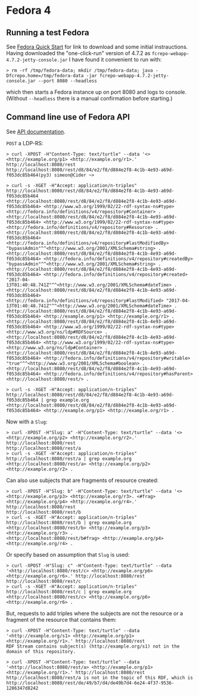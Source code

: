# Fedora 4

## Running a test Fedora

See [Fedora Quick Start](https://wiki.duraspace.org/display/FEDORA4x/Quick+Start) for link to download and some initial instrauctions. Having downloaded the "one-click-run" version of 4.7.2 as `fcrepo-webapp-4.7.2-jetty-console.jar` I have found it convenient to run with:

```
> rm -rf /tmp/fedora-data; mkdir /tmp/fedora-data; java -Dfcrepo.home=/tmp/fedora-data -jar fcrepo-webapp-4.7.2-jetty-console.jar --port 8080 --headless
```

which then starts a Fedora instance up on port 8080 and logs to console. (Without `--headless` there is a manual confirmation before starting.)

## Command line use of Fedora API

See [API documentation](https://wiki.duraspace.org/display/FEDORA4x/RESTful+HTTP+API).

`POST` a LDP-RS:

```
> curl -XPOST -H"Content-Type: text/turtle" --data '<> <http://example.org/p1> <http://example.org/r1>.' http://localhost:8080/rest
http://localhost:8080/rest/d8/84/e2/f8/d884e2f8-4c1b-4e93-a69d-f053dc85b464(py3) simeon@Cider ~>

> curl -s -XGET -H"Accept: application/n-triples" http://localhost:8080/rest/d8/84/e2/f8/d884e2f8-4c1b-4e93-a69d-f053dc85b464
<http://localhost:8080/rest/d8/84/e2/f8/d884e2f8-4c1b-4e93-a69d-f053dc85b464> <http://www.w3.org/1999/02/22-rdf-syntax-ns#type> <http://fedora.info/definitions/v4/repository#Container> .
<http://localhost:8080/rest/d8/84/e2/f8/d884e2f8-4c1b-4e93-a69d-f053dc85b464> <http://www.w3.org/1999/02/22-rdf-syntax-ns#type> <http://fedora.info/definitions/v4/repository#Resource> .
<http://localhost:8080/rest/d8/84/e2/f8/d884e2f8-4c1b-4e93-a69d-f053dc85b464> <http://fedora.info/definitions/v4/repository#lastModifiedBy> "bypassAdmin"^^<http://www.w3.org/2001/XMLSchema#string> .
<http://localhost:8080/rest/d8/84/e2/f8/d884e2f8-4c1b-4e93-a69d-f053dc85b464> <http://fedora.info/definitions/v4/repository#createdBy> "bypassAdmin"^^<http://www.w3.org/2001/XMLSchema#string> .
<http://localhost:8080/rest/d8/84/e2/f8/d884e2f8-4c1b-4e93-a69d-f053dc85b464> <http://fedora.info/definitions/v4/repository#created> "2017-04-13T01:40:48.741Z"^^<http://www.w3.org/2001/XMLSchema#dateTime> .
<http://localhost:8080/rest/d8/84/e2/f8/d884e2f8-4c1b-4e93-a69d-f053dc85b464> <http://fedora.info/definitions/v4/repository#lastModified> "2017-04-13T01:40:48.741Z"^^<http://www.w3.org/2001/XMLSchema#dateTime> .
<http://localhost:8080/rest/d8/84/e2/f8/d884e2f8-4c1b-4e93-a69d-f053dc85b464> <http://example.org/p1> <http://example.org/r1> .
<http://localhost:8080/rest/d8/84/e2/f8/d884e2f8-4c1b-4e93-a69d-f053dc85b464> <http://www.w3.org/1999/02/22-rdf-syntax-ns#type> <http://www.w3.org/ns/ldp#RDFSource> .
<http://localhost:8080/rest/d8/84/e2/f8/d884e2f8-4c1b-4e93-a69d-f053dc85b464> <http://www.w3.org/1999/02/22-rdf-syntax-ns#type> <http://www.w3.org/ns/ldp#Container> .
<http://localhost:8080/rest/d8/84/e2/f8/d884e2f8-4c1b-4e93-a69d-f053dc85b464> <http://fedora.info/definitions/v4/repository#writable> "true"^^<http://www.w3.org/2001/XMLSchema#boolean> .
<http://localhost:8080/rest/d8/84/e2/f8/d884e2f8-4c1b-4e93-a69d-f053dc85b464> <http://fedora.info/definitions/v4/repository#hasParent> <http://localhost:8080/rest/> .

> curl -s -XGET -H"Accept: application/n-triples" http://localhost:8080/rest/d8/84/e2/f8/d884e2f8-4c1b-4e93-a69d-f053dc85b464 | grep example.org
<http://localhost:8080/rest/d8/84/e2/f8/d884e2f8-4c1b-4e93-a69d-f053dc85b464> <http://example.org/p1> <http://example.org/r1> .
```

Now with a `Slug`:

```
> curl -XPOST -H"Slug: a" -H"Content-Type: text/turtle" --data '<> <http://example.org/p2> <http://example.org/r2>.' http://localhost:8080/rest
http://localhost:8080/rest/a
> curl -s -XGET -H"Accept: application/n-triples" http://localhost:8080/rest/a | grep example.org
<http://localhost:8080/rest/a> <http://example.org/p2> <http://example.org/r2> .
```

Can also use subjects that are fragments of resource created:

```
> curl -XPOST -H"Slug: b" -H"Content-Type: text/turtle" --data '<> <http://example.org/p3> <http://example.org/r3>. <#frag> <http://example.org/p4> <http://example.org/r4>.' http://localhost:8080/rest
http://localhost:8080/rest/b
> curl -s -XGET -H"Accept: application/n-triples" http://localhost:8080/rest/b | grep example.org
<http://localhost:8080/rest/b> <http://example.org/p3> <http://example.org/r3> .
<http://localhost:8080/rest/b#frag> <http://example.org/p4> <http://example.org/r4> .
```

Or specify based on assumption that `Slug` is used:

```
> curl -XPOST -H"Slug: c" -H"Content-Type: text/turtle" --data '<http://localhost:8080/rest/c> <http://example.org/p6> <http://example.org/r6>.' http://localhost:8080/rest
http://localhost:8080/rest/c
> curl -s -XGET -H"Accept: application/n-triples" http://localhost:8080/rest/c | grep example.org
<http://localhost:8080/rest/c> <http://example.org/p6> <http://example.org/r6> .
```

But, requests to add triples where the subjects are not the resource or a fragment of the resource that contains them:

```
> curl -XPOST -H"Content-Type: text/turtle" --data '<http://example.org/s1> <http://example.org/p1> <http://example.org/r1>.' http://localhost:8080/rest
RDF Stream contains subject(s) (http://example.org/s1) not in the domain of this repository.

> curl -XPOST -H"Content-Type: text/turtle" --data '<http://localhost:8080/rest/a> <http://example.org/p1> <http://example.org/r1>.' http://localhost:8080/rest
http://localhost:8080/rest/a is not in the topic of this RDF, which is http://localhost:8080/rest/de/49/b7/d4/de49b7d4-6e24-4f37-9536-1286347d8242
```